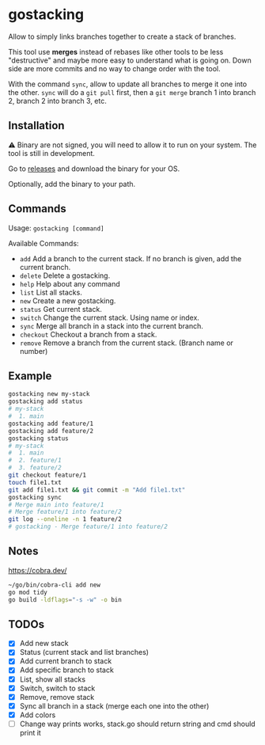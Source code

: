 # gostacking

Allow to simply links branches together to create a stack of branches.

This tool use **merges** instead of rebases like other tools to be less "destructive" and maybe more easy to understand
what is going on. Down side are more commits and no way to change order with the tool.

With the command `sync`,
allow to update all branches to merge it one into the other. `sync` will do a `git pull` first, then
a `git merge` branch 1 into branch 2, branch 2 into branch 3, etc.

## Installation

⚠️ Binary are not signed, you will need to allow it to run on your system. The tool is still in development.

Go to [releases](https://github.com/Bhacaz/gostacking/releases/latest) and download the binary for your OS.

Optionally, add the binary to your path.

## Commands

Usage:
`gostacking [command]`

Available Commands:
* `add`         Add a branch to the current stack. If no branch is given, add the current branch.
* `delete`      Delete a gostacking.
* `help`        Help about any command
* `list`        List all stacks.
* `new`         Create a new gostacking.
* `status`      Get current stack.
* `switch`      Change the current stack. Using name or index.
* `sync`        Merge all branch in a stack into the current branch.
* `checkout`    Checkout a branch from a stack.
* `remove`      Remove a branch from the current stack. (Branch name or number)

## Example

```bash
gostacking new my-stack
gostacking add status
# my-stack
#  1. main
gostacking add feature/1
gostacking add feature/2
gostacking status
# my-stack
#  1. main
#  2. feature/1
#  3. feature/2
git checkout feature/1
touch file1.txt
git add file1.txt && git commit -m "Add file1.txt"
gostacking sync
# Merge main into feature/1
# Merge feature/1 into feature/2
git log --oneline -n 1 feature/2
# gostacking - Merge feature/1 into feature/2
```

## Notes

https://cobra.dev/

```bash
~/go/bin/cobra-cli add new
go mod tidy
go build -ldflags="-s -w" -o bin
```

## TODOs

- [x] Add new stack
- [x] Status (current stack and list branches)
- [x] Add current branch to stack
- [x] Add specific branch to stack
- [x] List, show all stacks
- [x] Switch, switch to stack
- [X] Remove, remove stack
- [x] Sync all branch in a stack (merge each one into the other)
- [x] Add colors
- [ ] Change way prints works, stack.go should return string and cmd should print it
